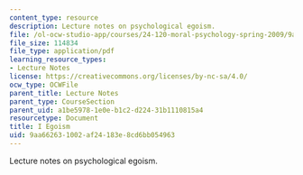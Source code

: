 ```yaml
---
content_type: resource
description: Lecture notes on psychological egoism.
file: /ol-ocw-studio-app/courses/24-120-moral-psychology-spring-2009/9aa662631002af24183e8cd6bb054963_MIT24_120s09_lec01.pdf
file_size: 114834
file_type: application/pdf
learning_resource_types:
- Lecture Notes
license: https://creativecommons.org/licenses/by-nc-sa/4.0/
ocw_type: OCWFile
parent_title: Lecture Notes
parent_type: CourseSection
parent_uid: a1be5978-1e0e-b1c2-d224-31b1110815a4
resourcetype: Document
title: I Egoism
uid: 9aa66263-1002-af24-183e-8cd6bb054963
---
```

Lecture notes on psychological egoism.
